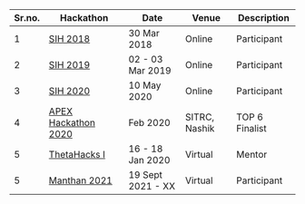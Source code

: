 | Sr.no. | Hackathon                                          | Date              | Venue         | Description    |
| ------ | -------------------------------------------------- | ----------------- | ------------- | -------------- |
| 1      | [SIH 2018](https://www.sih.gov.in/sih2018Software) | 30 Mar 2018       | Online        | Participant    |
| 2      | [SIH 2019](https://www.sih.gov.in/sih2019)         | 02 - 03 Mar 2019  | Online        | Participant    |
| 3      | [SIH 2020](https://www.sih.gov.in/sih2020)         | 10 May 2020       | Online        | Participant    |
| 4      | [APEX Hackathon 2020](https://apex-sitrc.web.app/) | Feb 2020          | SITRC, Nashik | TOP 6 Finalist |
| 5      | [ThetaHacks I](https://thetahacks.tech/)           | 16 - 18 Jan 2020  | Virtual       | Mentor         |
| 5      | [Manthan 2021](https://manthan.mic.gov.in/)        | 19 Sept 2021 - XX | Virtual       | Participant    |
